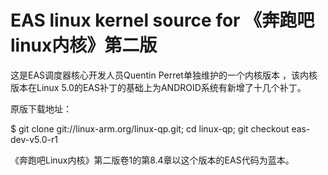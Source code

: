# EAS linux kernel source for 《奔跑吧linux内核》第二版

这是EAS调度器核心开发人员Quentin Perret单独维护的一个内核版本
，该内核版本在Linux 5.0的EAS补丁的基础上为ANDROID系统有新增了十几个补丁。

原版下载地址：

$ git clone git://linux-arm.org/linux-qp.git; cd linux-qp; git checkout eas-dev-v5.0-r1

《奔跑吧Linux内核》第二版卷1的第8.4章以这个版本的EAS代码为蓝本。
